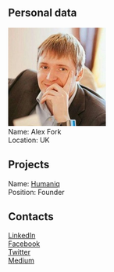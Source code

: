 ## Personal data
![ Alex Fork photo](../people/photo/alex_fork.jpg)  
Name:  Alex Fork  
Location: UK
## Projects 
Name: [Humaniq](../projects/humaniq.md)  
Position: Founder 
## Contacts
[LinkedIn](https://www.linkedin.com/in/alexfork/)  
[Facebook](https://www.facebook.com/fork.alex)  
[Twitter](https://twitter.com/alex_fork)  
[Medium](https://blog.humaniq.co/@Alex_Fork)

